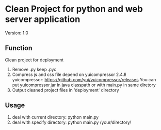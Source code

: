 Clean Project for python and web server application
=============
Version: 1.0

Function
-------------
Clean project for deployment
1. Remove .py keep .pyc
2. Compress js and css file depend on yuicompressor 2.4.8
yuicompressor: https://github.com/yui/yuicompressor/releases
You can put yuicompressor.jar in java classpath or with main.py in same diretory
3. Output cleaned project files in 'deployment' directory


Usage
-------------
1. deal with current directory: python main.py 
2. deal with specify directory: python main.py /your/directory/